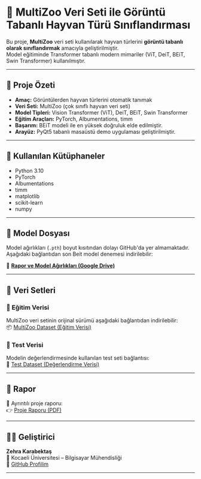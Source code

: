 # 🦁 MultiZoo Veri Seti ile Görüntü Tabanlı Hayvan Türü Sınıflandırması

Bu proje, **MultiZoo** veri seti kullanılarak hayvan türlerini **görüntü tabanlı olarak sınıflandırmak** amacıyla geliştirilmiştir.  
Model eğitiminde Transformer tabanlı modern mimariler (ViT, DeiT, BEiT, Swin Transformer) kullanılmıştır.

---

## 📘 Proje Özeti
- **Amaç:** Görüntülerden hayvan türlerini otomatik tanımak  
- **Veri Seti:** MultiZoo (çok sınıflı hayvan veri seti)  
- **Model Tipleri:** Vision Transformer (ViT), DeiT, BEiT, Swin Transformer  
- **Eğitim Araçları:** PyTorch, Albumentations, timm  
- **Başarım:** BEiT modeli ile en yüksek doğruluk elde edilmiştir.  
- **Arayüz:** PyQt5 tabanlı masaüstü demo uygulaması geliştirilmiştir.  

---

## 💾 Kullanılan Kütüphaneler
- Python 3.10  
- PyTorch  
- Albumentations  
- timm  
- matplotlib  
- scikit-learn  
- numpy  

---

## 🧠 Model Dosyası
Model ağırlıkları (`.pth`) boyut kısıtından dolayı GitHub'da yer almamaktadır.  
Aşağıdaki bağlantıdan son Beit model denemesi indirilebilir:

🔗 **[Rapor ve Model Ağırlıkları (Google Drive)]([https://drive.google.com/your_link_here](https://drive.google.com/file/d/1PVZQZUSqpNZqT8yWeM3wi6cgobLkStYe/view?usp=sharing))**  

---
## 📂 Veri Setleri

### 🔹 Eğitim Verisi
MultiZoo veri setinin orijinal sürümü aşağıdaki bağlantıdan indirilebilir:  
📦 [MultiZoo Dataset (Eğitim Verisi)]([https://drive.google.com/your_training_dataset_link_here](https://drive.google.com/file/d/1j0mQccBThu0MzhMbU2UCK7AHKL71wBqZ/view?usp=drive_link))

### 🔹 Test Verisi
Modelin değerlendirmesinde kullanılan test seti bağlantısı:  
🧩 [Test Dataset (Değerlendirme Verisi)]([[https://drive.google.com/your_test_dataset_link_here](https://drive.google.com/file/d/1j0mQccBThu0MzhMbU2UCK7AHKL71wBqZ/view?usp=drive_link)](https://drive.google.com/file/d/1fa0UrAYEazFtEV-Dki2e-1VY8G53kmJd/view?usp=drive_link))

---

## 📄 Rapor
📘 Ayrıntılı proje raporu:  
👉 [Proje Raporu (PDF)](https://github.com/zehrakarabektas/MultiZoo-Animal-Classification/blob/main/220201121.pdf)

---

## 👩‍💻 Geliştirici
**Zehra Karabektaş**  
📍 Kocaeli Üniversitesi – Bilgisayar Mühendisliği  
📧 [GitHub Profilim](https://github.com/zehrakarabektas)

---

